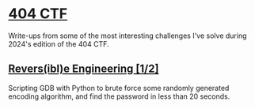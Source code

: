 # [404 CTF](404ctf.fr)

Write-ups from some of the most interesting challenges I've solve during 2024's edition of the 404 CTF.

## [Revers(ibl)e Engineering [1/2]](./Reversible_Engineering_1)

Scripting GDB with Python to brute force some randomly generated encoding algorithm, and find the password in less than 20 seconds.
